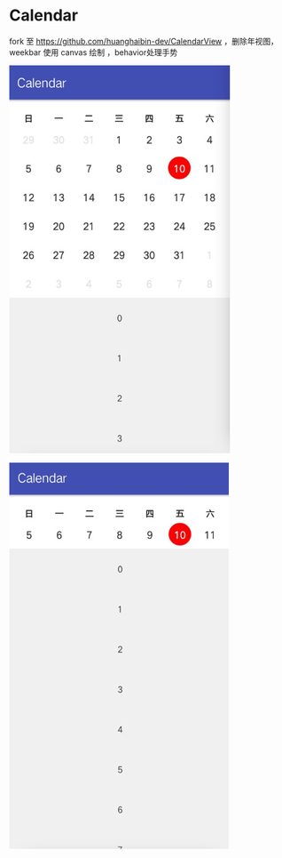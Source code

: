 # Calendar
fork 至 https://github.com/huanghaibin-dev/CalendarView ，删除年视图，weekbar 使用 canvas 绘制 ，behavior处理手势

![图一](https://github.com/tu-jiong/Calendar/blob/master/image/1533893971418.jpg)

![图二](https://github.com/tu-jiong/Calendar/blob/master/image/1533894021370.jpg)
